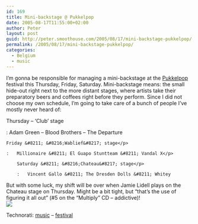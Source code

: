 ```yaml
---
id: 169
title: Mini-backstage @ Pukkelpop
date: 2005-08-17T11:55:00+02:00
author: Peter
layout: post
guid: http://peter.smoothouse.com/2005/08/17/mini-backstage-pukkelpop/
permalink: /2005/08/17/mini-backstage-pukkelpop/
categories:
  - Belgium
  - music
---
```

I&#8217;m gonna be responsible for managing a mini-backstage at the [Pukkelpop](http://www.pukkelpop.be) festival this Thursday, Friday, Saturday. Mini-backstage means: the small hide-out right next to the more distant stages, where artists take their preparatory beers and coffees right before they perform. Since I did not choose my own schedule, I&#8217;m going to take care of a bunch of people I&#8217;ve mostly never heard of:

Thursday &#8211; &#8216;Club&#8217; stage</p> 
:   Adam Green &#8211; Blood Brothers &#8211; The Departure</p> 
    
    Friday &#8211; &#8216;Wablief&#8217; stage</p> 
    
    :   Millionaire &#8211; El Guapo Stuntteam &#8211; Vandal X</p> 
        
        Saturday &#8211; &#8216;Chateau&#8217; stage</p> 
        
        :   Vincent Gallo &#8211; The Dresden Dolls &#8211; Whitey

But with some luck, my shift will be over when Jamie Lidell plays on the Chateau stage on Thursday. Might be a bit tight, but &#8220;that&#8217;s the use of figuring it all out&#8221; (#5 on the &#8220;Multiply&#8221; CD &#8211; addictive)!  
[<img border="0" src="http://images.amazon.com/images/P/B0009I46A8.02._AA_SCMZZZZZZZ_.jpg" />](http://www.amazon.co.uk/exec/obidos/redirect?path=ASIN/B0009I46A8&link_code=as2&camp=1634&tag=forretcom-21&creative=6738)<img loading="lazy" src="http://www.assoc-amazon.co.uk/e/ir?t=forretcom-21&l=as2&o=2&a=B0009I46A8" width="1" height="1" border="0" alt="" />

Technorati: <a href="http://technorati.com/tag/music" rel="tag">music</a> &#8211; <a href="http://technorati.com/tag/festival" rel="tag">festival</a>